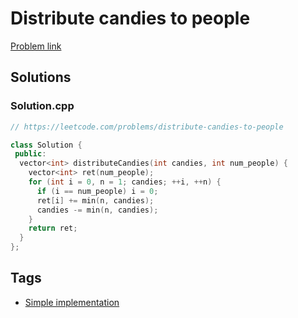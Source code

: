 # Distribute candies to people

[Problem link](https://leetcode.com/problems/distribute-candies-to-people)

## Solutions


### Solution.cpp
```cpp
// https://leetcode.com/problems/distribute-candies-to-people

class Solution {
 public:
  vector<int> distributeCandies(int candies, int num_people) {
    vector<int> ret(num_people);
    for (int i = 0, n = 1; candies; ++i, ++n) {
      if (i == num_people) i = 0;
      ret[i] += min(n, candies);
      candies -= min(n, candies);
    }
    return ret;
  }
};
```
## Tags

* [Simple implementation](/README.md#Simple_implementation)
